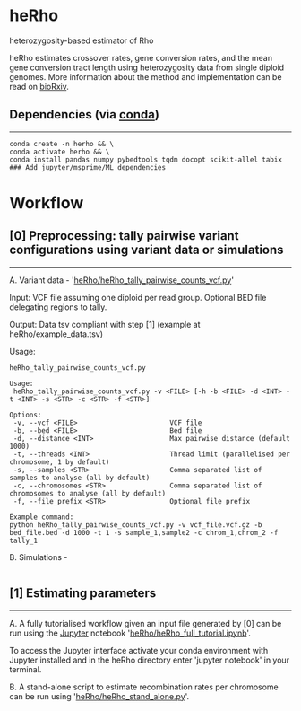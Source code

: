 heRho
=========
heterozygosity-based estimator of Rho

heRho estimates crossover rates, gene conversion rates, and the mean gene conversion tract length using heterozygosity data from single diploid genomes. More information about the method and implementation can be read on [bioRxiv](https://www.biorxiv.org/content/10.1101/2021.11.09.467857v1.full.pdf).

## Dependencies (via [conda](https://conda.io/miniconda.html))
-------
```
conda create -n herho && \
conda activate herho && \
conda install pandas numpy pybedtools tqdm docopt scikit-allel tabix ### Add jupyter/msprime/ML dependencies
```

# Workflow

## [0] Preprocessing: tally pairwise variant configurations using variant data or simulations
-------
A. Variant data - '[heRho/heRho_tally_pairwise_counts_vcf.py](https://github.com/samebdon/heRho/blob/main/heRho/heRho_tally_pairwise_counts_vcf.py)'

Input: VCF file assuming one diploid per read group. Optional BED file delegating regions to tally.

Output: Data tsv compliant with step [1] (example at heRho/example_data.tsv)

Usage:

```
heRho_tally_pairwise_counts_vcf.py

Usage: 
 heRho_tally_pairwise_counts_vcf.py -v <FILE> [-h -b <FILE> -d <INT> -t <INT> -s <STR> -c <STR> -f <STR>]

Options:
 -v, --vcf <FILE>                       VCF file
 -b, --bed <FILE>                       Bed file
 -d, --distance <INT>                   Max pairwise distance (default 1000)
 -t, --threads <INT>                    Thread limit (parallelised per chromosome, 1 by default)
 -s, --samples <STR>                    Comma separated list of samples to analyse (all by default)
 -c, --chromosomes <STR>                Comma separated list of chromosomes to analyse (all by default)
 -f, --file_prefix <STR>                Optional file prefix

Example command:
python heRho_tally_pairwise_counts_vcf.py -v vcf_file.vcf.gz -b bed_file.bed -d 1000 -t 1 -s sample_1,sample2 -c chrom_1,chrom_2 -f tally_1
```

B. Simulations - 
```
```

## [1] Estimating parameters
-------

A. A fully tutorialised workflow given an input file generated by [0] can be run using the [Jupyter](https://jupyter.org/) notebook '[heRho/heRho_full_tutorial.ipynb](https://github.com/samebdon/heRho/blob/main/heRho/heRho_full_tutorial.ipynb)'.

To access the Jupyter interface activate your conda environment with Jupyter installed and in the heRho directory enter 'jupyter notebook' in your terminal.

B. A stand-alone script to estimate recombination rates per chromosome can be run using  '[heRho/heRho_stand_alone.py](https://github.com/samebdon/heRho/blob/main/heRho/heRho_stand_alone.py)'.
